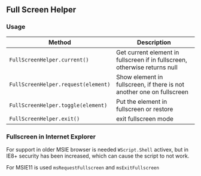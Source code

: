 ## Full Screen Helper

### Usage

Method | Description
--- | ---
`FullScreenHelper.current()` | Get current element in fullscreen if in fullscreen, otherwise returns null
`FullScreenHelper.request(element)` | Show element in fullscreen, if there is not another one on fullscreen
`FullScreenHelper.toggle(element)` | Put the element in fullscreen or restore
`FullScreenHelper.exit()` | exit fullscreen mode

### Fullscreen in Internet Explorer

For support in older MSIE browser is needed `WScript.Shell` activex, but in IE8+ security has been increased, which can cause the script to not work.

For MSIE11 is used `msRequestFullscreen` and `msExitFullscreen`
